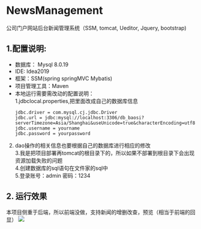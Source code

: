 # NewsManagement
公司门户网站后台新闻管理系统（SSM, tomcat, Ueditor, Jquery, bootstrap) <br>
## 1.配置说明:<br>
* 数据库： Mysql 8.0.19  
* IDE: Idea2019
* 框架：SSM(spring springMVC Mybatis)
* 项目管理工具：Maven
* 本地运行需要需改动的配置说明：  
1.jdbclocal.properties,把里面改成自己的数据库信息  
     ```
     jdbc.driver = com.mysql.cj.jdbc.Driver    
     jdbc.url = jdbc:mysql://localhost:3306/db_baosi?serverTimezone=Asia/Shanghai&useUnicode=true&characterEncoding=utf8&useSSL=true
     jdbc.username = yourname  
     jdbc.password = yourpassword
     ```  
2. dao操作的相关信息也要根据自己的数据库进行相应的修改  
3.我是把项目部署再tomcat的根目录下的，所以如果不部署到根目录下会出现资源加载失败的问题  
4.创建数据库的sql语句在文件家的sql中  
5.登录账号：admin  密码：1234  
## 2. 运行效果  
本项目侧重于后端，所以前端没做，支持新闻的增删改查，预览（相当于前端的回显）
![](url)















